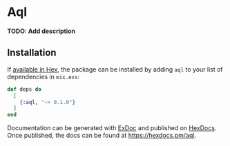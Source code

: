 # Aql

**TODO: Add description**

## Installation

If [available in Hex](https://hex.pm/docs/publish), the package can be installed
by adding `aql` to your list of dependencies in `mix.exs`:

```elixir
def deps do
  [
    {:aql, "~> 0.1.0"}
  ]
end
```

Documentation can be generated with [ExDoc](https://github.com/elixir-lang/ex_doc)
and published on [HexDocs](https://hexdocs.pm). Once published, the docs can
be found at <https://hexdocs.pm/aql>.

